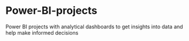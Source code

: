 # Power-BI-projects
Power BI projects with analytical dashboards to get insights into data and help make informed decisions
